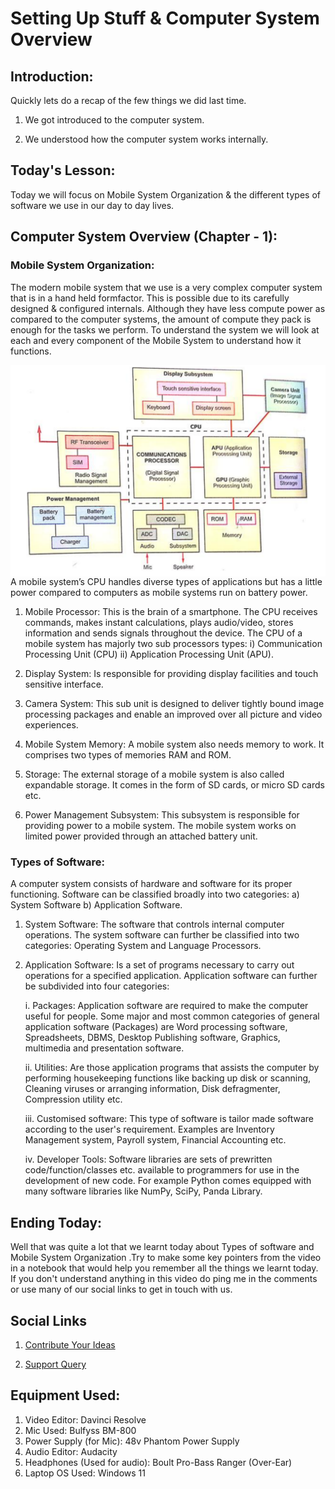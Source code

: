 # Setting Up Stuff & Computer System Overview

## Introduction:

Quickly lets do a recap of the few things we did last time.

1. We got introduced to the computer system.

2. We understood how the computer system works internally.

## Today's Lesson:

Today we will focus on Mobile System Organization & the different types of software we use in our day to day lives.

## Computer System Overview (Chapter - 1):

### Mobile System Organization:
 The modern mobile system that we use is a very complex computer system that is in a hand held formfactor. This is possible due to its carefully designed & configured internals. Although they have less compute power as compared to the computer systems, the amount of compute they pack is enough for the tasks we perform. To understand the system we will look at each and every component of the Mobile System to understand how it functions.

 <img align="left" alt="Mobile System Organization" src="https://github.com/psavarmattas/Python-with-PSM/blob/47b04abb1cf9d710e4a2da8dee6911f329a7fa39/Images/Mobile%20System%20Organization.png?raw=true">

A mobile system’s CPU handles diverse types of applications but has a little power compared to computers as mobile systems run on battery power.

1. Mobile Processor: This is the brain of a smartphone. The CPU receives commands, makes instant calculations, plays audio/video, stores information and sends signals throughout the device. The CPU of a mobile system has majorly two sub processors
types: i) Communication Processing Unit (CPU) ii) Application Processing Unit (APU).

2. Display System: Is responsible for providing display facilities and touch sensitive interface.

3. Camera System: This sub unit is designed to deliver tightly bound image processing packages and enable an improved over all picture and video experiences.

4. Mobile System Memory: A mobile system also needs memory to work. It comprises two types of memories RAM and ROM.

5. Storage: The external storage of a mobile system is also called expandable storage. It comes in the form of SD cards, or micro SD cards etc.

6. Power Management Subsystem: This subsystem is responsible for providing power to a mobile system. The mobile system works on limited power provided through an attached battery unit.

### Types of Software:
A computer system consists of hardware and software for its proper functioning. Software can be classified broadly into two categories: a) System Software b) Application Software.

1. System Software: The software that controls internal computer operations. The system software can further be classified into two categories: Operating System and Language Processors.

2. Application Software: Is a set of programs necessary to carry out operations for a specified application. Application software can further be subdivided into four categories:
    
    i.  Packages: Application software are required to make the computer useful for people. Some major and most common categories of general application software (Packages) are Word processing software, Spreadsheets, DBMS, Desktop Publishing software, Graphics, multimedia and presentation software.

    ii. Utilities: Are those application programs that assists the computer by performing housekeeping functions like backing up disk or scanning, Cleaning viruses or arranging information, Disk defragmenter, Compression utility etc.

    iii. Customised software: This type of software is tailor made software according to the user's requirement. Examples are Inventory Management system, Payroll system, Financial Accounting etc.

    iv. Developer Tools: Software libraries are sets of prewritten code/function/classes etc. available to programmers for use in the development of new code. For example Python comes equipped with many software libraries like NumPy, SciPy, Panda Library.

## Ending Today:

Well that was quite a lot that we learnt today about Types of software and Mobile System Organization .Try to make some key pointers from the video in a notebook that would help you remember all the things we learnt today. If you don't understand anything in this video do ping me in the comments or use many of our social links to get in touch with us.

## Social Links

1. [Contribute Your Ideas](https://forms.gle/jcdMUKe7qN2ZyDENA)

2. [Support Query](https://forms.gle/EancGTceW4fmCgys9)

## Equipment Used:

1. Video Editor: Davinci Resolve
2. Mic Used: Bulfyss BM-800
3. Power Supply (for Mic): 48v Phantom Power Supply
4. Audio Editor: Audacity
5. Headphones (Used for audio): Boult Pro-Bass Ranger (Over-Ear)
6. Laptop OS Used: Windows 11